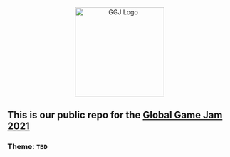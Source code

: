 <div style="text-align: center"><img src="https://s3-us-west-1.amazonaws.com/ggj/site/site-images/GGJ00_Logo_Dark.png" alt="GGJ Logo" height=200></div>

## This is our public repo for the [Global Game Jam 2021](https://globalgamejam.org/)

### Theme: `TBD`
